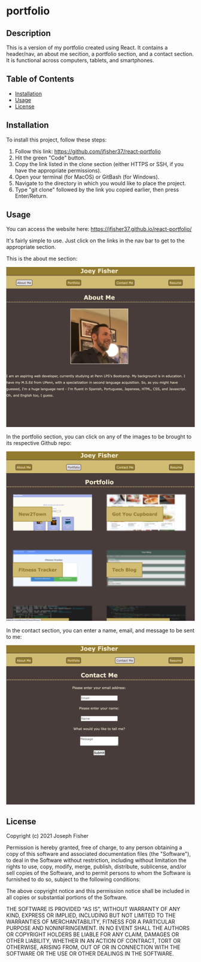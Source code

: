 # portfolio

## Description
This is a version of my portfolio created using React. It contains a header/nav, an about me secition, a portfolio section, and a contact section. It is functional across computers, tablets, and smartphones. 

## Table of Contents 
- [Installation](#installation)
- [Usage](#usage)
- [License](#license)

## Installation
To install this project, follow these steps:

1) Follow this link: https://github.com/jfisher37/react-portfolio
2) Hit the green "Code" button.
3) Copy the link listed in the clone section (either HTTPS or SSH, if you have the appropriate permissions). 
4) Open your terminal (for MacOS) or GitBash (for Windows). 
5) Navigate to the directory in which you would like to place the project.
6) Type "git clone" followed by the link you copied earlier, then press Enter/Return.

## Usage
You can access the website here: 
https://jfisher37.github.io/react-portfolio/

It's fairly simple to use. Just click on the links in the nav bar to get to the appropriate section. 

This is the about me section:

![screenshot of about me section](src/images/about.png)

In the portfolio section, you can click on any of the images to be brought to its respective Github repo:

![work section](src/images/portfolio.png)

In the contact section, you can enter a name, email, and message to be sent to me:

![contact section](src/images/contact.png)

## License
Copyright (c) 2021 Joseph Fisher

Permission is hereby granted, free of charge, to any person obtaining a copy
of this software and associated documentation files (the "Software"), to deal
in the Software without restriction, including without limitation the rights
to use, copy, modify, merge, publish, distribute, sublicense, and/or sell
copies of the Software, and to permit persons to whom the Software is
furnished to do so, subject to the following conditions:

The above copyright notice and this permission notice shall be included in all
copies or substantial portions of the Software.

THE SOFTWARE IS PROVIDED "AS IS", WITHOUT WARRANTY OF ANY KIND, EXPRESS OR
IMPLIED, INCLUDING BUT NOT LIMITED TO THE WARRANTIES OF MERCHANTABILITY,
FITNESS FOR A PARTICULAR PURPOSE AND NONINFRINGEMENT. IN NO EVENT SHALL THE
AUTHORS OR COPYRIGHT HOLDERS BE LIABLE FOR ANY CLAIM, DAMAGES OR OTHER
LIABILITY, WHETHER IN AN ACTION OF CONTRACT, TORT OR OTHERWISE, ARISING FROM,
OUT OF OR IN CONNECTION WITH THE SOFTWARE OR THE USE OR OTHER DEALINGS IN THE
SOFTWARE.

